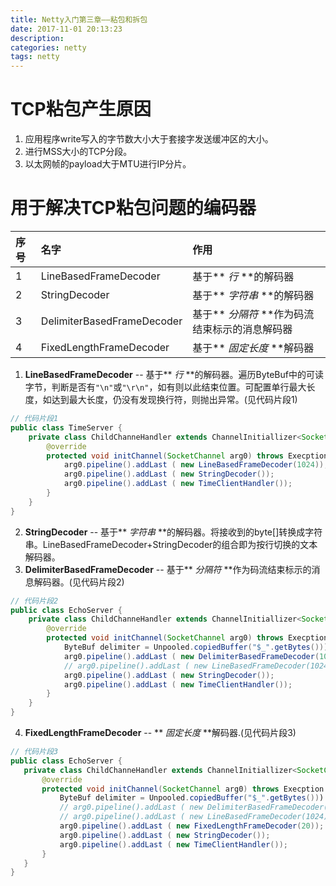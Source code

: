```yaml
---
title: Netty入门第三章——粘包和拆包
date: 2017-11-01 20:13:23
description:
categories: netty
tags: netty
---
```


# TCP粘包产生原因
1. 应用程序write写入的字节数大小大于套接字发送缓冲区的大小。
2. 进行MSS大小的TCP分段。
3. 以太网帧的payload大于MTU进行IP分片。

<!--more-->
# 用于解决TCP粘包问题的编码器

  |序号|名字|作用|
  |:--|:--|:--|
  |1|LineBasedFrameDecoder|基于** *行* **的解码器|
  |2|StringDecoder|基于** *字符串* **的解码器|
  |3|DelimiterBasedFrameDecoder|基于** *分隔符* **作为码流结束标示的消息解码器|
  |4|FixedLengthFrameDecoder|基于** *固定长度* **解码器|
1. **LineBasedFrameDecoder** -- 基于** *行* **的解码器。遍历ByteBuf中的可读字节，判断是否有`"\n"`或`"\r\n"`，如有则以此结束位置。可配置单行最大长度，如达到最大长度，仍没有发现换行符，则抛出异常。(见代码片段1)
```java
// 代码片段1
public class TimeServer {
    private class ChildChanneHandler extends ChannelInitiallizer<SocketChannel> {
        @override
        protected void initChannel(SocketChannel arg0) throws Execption {
            arg0.pipeline().addLast ( new LineBasedFrameDecoder(1024));
            arg0.pipeline().addLast ( new StringDecoder());
            arg0.pipeline().addLast ( new TimeClientHandler());
        }
    }
}
```
2. **StringDecoder** -- 基于** *字符串* **的解码器。将接收到的byte[]转换成字符串。LineBasedFrameDecoder+StringDecoder的组合即为按行切换的文本解码器。
3. **DelimiterBasedFrameDecoder** -- 基于** *分隔符* **作为码流结束标示的消息解码器。(见代码片段2)
```java
// 代码片段2
public class EchoServer {
    private class ChildChanneHandler extends ChannelInitiallizer<SocketChannel> {
        @override
        protected void initChannel(SocketChannel arg0) throws Execption {
            ByteBuf delimiter = Unpooled.copiedBuffer("$_".getBytes()))
            arg0.pipeline().addLast ( new DelimiterBasedFrameDecoder(1024,delimiter));
            // arg0.pipeline().addLast ( new LineBasedFrameDecoder(1024));
            arg0.pipeline().addLast ( new StringDecoder());
            arg0.pipeline().addLast ( new TimeClientHandler());
        }
    }
}
```
4. **FixedLengthFrameDecoder** -- ** *固定长度* **解码器.(见代码片段3)
 ```java
// 代码片段3
public class EchoServer {
    private class ChildChanneHandler extends ChannelInitiallizer<SocketChannel> {
        @override
        protected void initChannel(SocketChannel arg0) throws Execption {
            ByteBuf delimiter = Unpooled.copiedBuffer("$_".getBytes()))
            // arg0.pipeline().addLast ( new DelimiterBasedFrameDecoder(1024,delimiter));
            // arg0.pipeline().addLast ( new LineBasedFrameDecoder(1024));
            arg0.pipeline().addLast ( new FixedLengthFrameDecoder(20));
            arg0.pipeline().addLast ( new StringDecoder());
            arg0.pipeline().addLast ( new TimeClientHandler());
        }
    }
}
```
